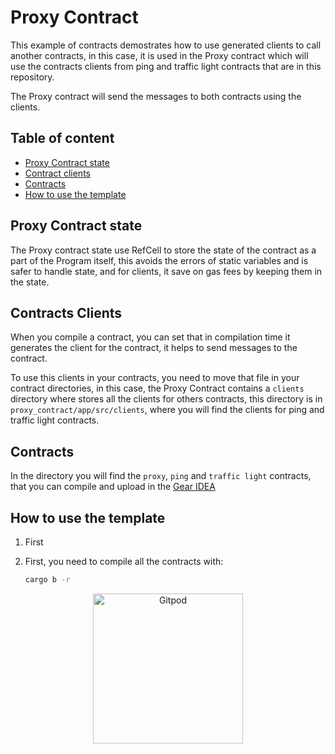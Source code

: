 # Proxy Contract

This example of contracts demostrates how to use generated clients to call another contracts, in this case, it is used in the Proxy contract which will use the contracts clients from ping and traffic light contracts that are in this repository.

The Proxy contract will send the messages to both contracts using the clients.

## Table of content

- [Proxy Contract state](#proxy-contract-state)
- [Contract clients](#contracts-clients)
- [Contracts](#contracts)
- [How to use the template](#how-to-use-the-template)

## Proxy Contract state

The Proxy contract state use RefCell to store the state of the contract as a part of the Program itself, this avoids the errors of static variables and is safer to handle state, and for clients, it save on gas fees by keeping them in the state.

## Contracts Clients

When you compile a contract, you can set that in compilation time it generates the client for the contract, it helps to send messages to the contract.

To use this clients in your contracts, you need to move that file in your contract directories, in this case, the Proxy Contract contains a `clients` directory where stores all the clients for others contracts, this directory is in `proxy_contract/app/src/clients`, where you will find the clients for ping and traffic light contracts.

## Contracts

In the directory you will find the `proxy`, `ping` and `traffic light` contracts, that you can compile and upload in the [Gear IDEA](https://idea.gear-tech.io/programs?node=wss%3A%2F%2Ftestnet.vara.network)

## How to use the template

1. First 

1. First, you need to compile all the contracts with:

    ```bash
    cargo b -r
    ```



<p align="center">
  <a href="https://gitpod.io/#https://github.com/Vara-Lab/Multicontract-Frontend-Template.git" target="_blank">
    <img src="https://gitpod.io/button/open-in-gitpod.svg" width="240" alt="Gitpod">
  </a>
</p>

